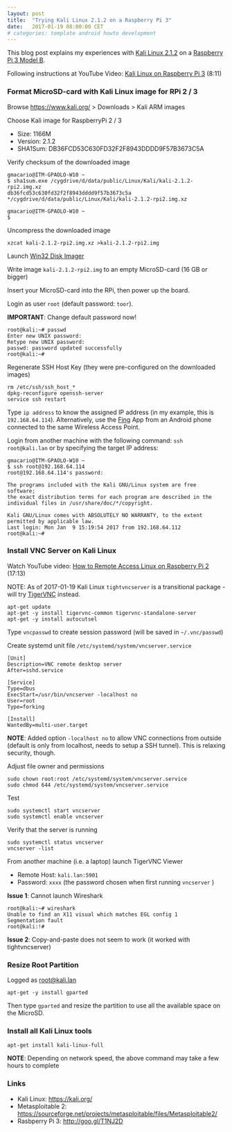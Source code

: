 ```yaml
---
layout: post
title:  "Trying Kali Linux 2.1.2 on a Raspberry Pi 3"
date:   2017-01-19 08:00:00 CET
# categories: template android howto development
---
```


This blog post explains my experiences with [Kali Linux 2.1.2](http://www.kali.org/) on a [Raspberry Pi 3 Model B](https://www.raspberrypi.org/products/raspberry-pi-3-model-b/).

Following instructions at YouTube Video: [Kali Linux on Raspberry Pi 3](https://www.youtube.com/watch?v=6xXnUGR_e4E) (8:11)

### Format MicroSD-card with Kali Linux image for RPi 2 / 3

Browse <https://www.kali.org/> > Downloads > Kali ARM images

Choose Kali image for RaspberryPi 2 / 3

* Size: 1166M
* Version: 2.1.2
* SHA1Sum: DB36FCD53C630FD32F2F8943DDDD9F57B3673C5A

Verify checksum of the downloaded image

```
gmacario@ITM-GPAOLO-W10 ~
$ sha1sum.exe /cygdrive/d/data/public/Linux/Kali/kali-2.1.2-rpi2.img.xz
db36fcd53c630fd32f2f8943dddd9f57b3673c5a */cygdrive/d/data/public/Linux/Kali/kali-2.1.2-rpi2.img.xz

gmacario@ITM-GPAOLO-W10 ~
$
```

Uncompress the downloaded image

```
xzcat kali-2.1.2-rpi2.img.xz >kali-2.1.2-rpi2.img
```

Launch [Win32 Disk Imager](https://sourceforge.net/projects/win32diskimager/)

Write image `kali-2.1.2-rpi2.img` to an empty MicroSD-card (16 GB or bigger)

<!-- 2017-01-09 18:45 CET -->

Insert your MicroSD-card into the RPi, then power up the board.

Login as user `root` (default password: `toor`).

**IMPORTANT**: Change default password now!

```
root@kali:~# passwd
Enter new UNIX password:
Retype new UNIX password:
passwd: password updated successfully
root@kali:~#
```

Regenerate SSH Host Key (they were pre-configured on the downloaded images)

```
rm /etc/ssh/ssh_host_*
dpkg-reconfigure openssh-server
service ssh restart
```

Type `ip address` to know the assigned IP address (in my example, this is `192.168.64.114`). Alternatively, use the [Fing](https://www2.fing.io/) App from an Android phone connected to the same Wireless Access Point.

Login from another machine with the following command: `ssh root@kali.lan`
or by specifying the target IP address:

```
gmacario@ITM-GPAOLO-W10 ~
$ ssh root@192.168.64.114
root@192.168.64.114's password:

The programs included with the Kali GNU/Linux system are free software;
the exact distribution terms for each program are described in the
individual files in /usr/share/doc/*/copyright.

Kali GNU/Linux comes with ABSOLUTELY NO WARRANTY, to the extent
permitted by applicable law.
Last login: Mon Jan  9 15:19:54 2017 from 192.168.64.112
root@kali:~#
```

### Install VNC Server on Kali Linux

Watch YouTube video: [How to Remote Access Linux on Raspberry Pi 2](https://www.youtube.com/watch?v=ZR-ztmJ7mks) (17:13)

NOTE: As of 2017-01-19 Kali Linux `tightvncserver` is a transitional package - will try [TigerVNC](http://tigervnc.org/) instead.

```
apt-get update
apt-get -y install tigervnc-common tigervnc-standalone-server
apt-get -y install autocutsel
```

Type `vncpasswd` to create session password (will be saved in `~/.vnc/passwd`)

Create systemd unit file `/etc/systemd/system/vncserver.service`

```
[Unit]
Description=VNC remote desktop server
After=sshd.service

[Service]
Type=dbus
ExecStart=/usr/bin/vncserver -localhost no
User=root
Type=forking

[Install]
WantedBy=multi-user.target
```

**NOTE**: Added option `-localhost no` to allow VNC connections from outside (default is only from localhost, needs to setup a SSH tunnel). This is relaxing security, though.

Adjust file owner and permissions

```
sudo chown root:root /etc/systemd/system/vncserver.service
sudo chmod 644 /etc/systemd/system/vncserver.service
```

Test

```
sudo systemctl start vncserver
sudo systemctl enable vncserver
```

Verify that the server is running

```
sudo systemctl status vncserver
vncserver -list
```

From another machine (i.e. a laptop) launch TigerVNC Viewer

* Remote Host: `kali.lan:5901`
* Password: `xxxx` (the password chosen when first running `vncserver` )

**Issue 1**: Cannot launch Wireshark

```
root@kali:~# wireshark
Unable to find an X11 visual which matches EGL config 1
Segmentation fault
root@kali:!#
```

**Issue 2**: Copy-and-paste does not seem to work (it worked with tightvncserver)

### Resize Root Partition

Logged as root@kali.lan

```
apt-get -y install gparted
```

Then type `gparted` and resize the partition to use all the available space on the MicroSD.

### Install all Kali Linux tools

```
apt-get install kali-linux-full
```

**NOTE**: Depending on network speed, the above command may take a few hours to complete

### Links

* Kali Linux: <https://kali.org/>
* Metasploitable 2: <https://sourceforge.net/projects/metasploitable/files/Metasploitable2/>
* Rasbperry Pi 3: <http://goo.gl/T1NJ2D>

<!-- EOF -->
